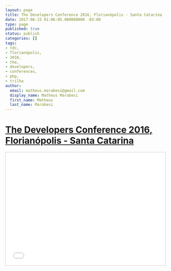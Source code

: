 ```yaml
---
layout: page
title: The Developers Conference 2016, Florianópolis - Santa Catarina
date: 2017-06-15 01:06:05.000000000 -03:00
type: page
published: true
status: publish
categories: []
tags:
- tdc,
- florianópolis,
- 2016,
- the,
- developers,
- conferences,
- php,
- trilha
author:
  email: matheus.marabesi@gmail.com
  display_name: Matheus Marabesi
  first_name: Matheus
  last_name: Marabesi
---
```


<h1><a href="http://www.thedevelopersconference.com.br/tdc/2016/florianopolis/trilha-php" target="_blank">The Developers Conference 2016, Florianópolis - Santa Catarina</a></h1>
<p><iframe width="100%" height="355" style="border: 1px solid #CCC; border-width: 1px; margin-bottom: 5px; max-width: 100%;" src="//www.slideshare.net/slideshow/embed_code/key/zFZ9mI8KNhQ2cz" frameborder="0" marginwidth="0" marginheight="0" scrolling="no" allowfullscreen="allowfullscreen"> </iframe></p>
